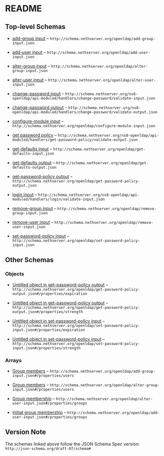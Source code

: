 # README

## Top-level Schemas

*   [add-group input](./add-group-input.md "Add a group of users to the LDAP database") – `http://schema.nethserver.org/openldap/add-group-input.json`

*   [add-user input](./add-user-input.md "Add a user to the LDAP database") – `http://schema.nethserver.org/openldap/add-user-input.json`

*   [alter-group input](./alter-group-input.md "Alter an existing group of users") – `http://schema.nethserver.org/openldap/alter-group-input.json`

*   [alter-user input](./alter-user-input.md "Alter an existing user") – `http://schema.nethserver.org/openldap/alter-user-input.json`

*   [change-password input](./validate-input.md) – `http://schema.nethserver.org/ns8-openldap/api-moduled/handlers/change-password/validate-input.json`

*   [change-password output](./validate-output.md) – `http://schema.nethserver.org/ns8-openldap/api-moduled/handlers/change-password/validate-output.json`

*   [configure-module input](./configure-module-input.md "Provision a new OpenLDAP instance") – `http://schema.nethserver.org/openldap/configure-module-input.json`

*   [get password policy](./validate-output-1.md) – `http://schema.nethserver.org/ns8-openldap/api-moduled/handlers/get-password-policy/validate-output.json`

*   [get-defaults input](./get-defaults-input.md "Compute the values that suit the configure-module action input") – `http://schema.nethserver.org/openldap/get-defaults-input.json`

*   [get-defaults output](./get-defaults-output.md "Return values that suit the configure-module action input") – `http://schema.nethserver.org/openldap/get-defaults-output.json`

*   [get-password-policy output](./get-password-policy-output.md "Get the domain password policy") – `http://schema.nethserver.org/openldap/get-password-policy-output.json`

*   [login input](./validate-input-1.md) – `http://schema.nethserver.org/ns8-openldap/api-moduled/handlers/login/validate-input.json`

*   [remove-group input](./remove-group-input.md "Remove an existing group of users") – `http://schema.nethserver.org/openldap/remove-group-input.json`

*   [remove-user input](./remove-user-input.md "Remove an existing user") – `http://schema.nethserver.org/openldap/remove-user-input.json`

*   [set-password-policy input](./set-password-policy-input.md "Set the domain password policy") – `http://schema.nethserver.org/openldap/set-password-policy-input.json`

## Other Schemas

### Objects

*   [Untitled object in get-password-policy output](./get-password-policy-output-properties-expiration.md) – `http://schema.nethserver.org/openldap/get-password-policy-output.json#/properties/expiration`

*   [Untitled object in get-password-policy output](./get-password-policy-output-properties-strength.md) – `http://schema.nethserver.org/openldap/get-password-policy-output.json#/properties/strength`

*   [Untitled object in set-password-policy input](./set-password-policy-input-properties-expiration.md) – `http://schema.nethserver.org/openldap/set-password-policy-input.json#/properties/expiration`

*   [Untitled object in set-password-policy input](./set-password-policy-input-properties-strength.md) – `http://schema.nethserver.org/openldap/set-password-policy-input.json#/properties/strength`

### Arrays

*   [Group members](./add-group-input-properties-group-members.md) – `http://schema.nethserver.org/openldap/add-group-input.json#/properties/users`

*   [Group members](./alter-group-input-properties-group-members.md) – `http://schema.nethserver.org/openldap/alter-group-input.json#/properties/users`

*   [Group membership](./alter-user-input-properties-group-membership.md "Set the user as a member of the given list of groups") – `http://schema.nethserver.org/openldap/alter-user-input.json#/properties/groups`

*   [Initial group membership](./add-user-input-properties-initial-group-membership.md "Set the user as a member of the given list of groups") – `http://schema.nethserver.org/openldap/add-user-input.json#/properties/groups`

## Version Note

The schemas linked above follow the JSON Schema Spec version: `http://json-schema.org/draft-07/schema#`
